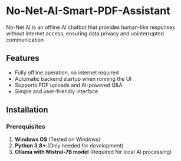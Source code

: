 # No-Net-AI-Smart-PDF-Assistant
No-Net AI is an offline AI chatbot that provides human-like responses without internet access, ensuring data privacy and uninterrupted communication
## Features
- Fully offline operation, no internet required
- Automatic backend startup when running the UI
- Supports PDF uploads and AI-powered Q&A
- Simple and user-friendly interface

## Installation

### **Prerequisites**
1. **Windows OS** (Tested on Windows)
2. **Python 3.8+** (Only needed for development)
3. **Ollama with Mistral-7B model** (Required for local AI processing)

